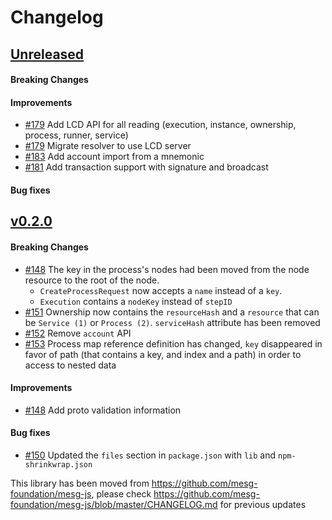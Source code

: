 # Changelog

## [Unreleased](https://github.com/mesg-foundation/js-sdk/releases/tag/%40mesg%2Fapi%40X.X.X)

#### Breaking Changes
#### Improvements

- [#179](https://github.com/mesg-foundation/js-sdk/pull/179) Add LCD API for all reading (execution, instance, ownership, process, runner, service)
- [#179](https://github.com/mesg-foundation/js-sdk/pull/179) Migrate resolver to use LCD server
- [#183](https://github.com/mesg-foundation/js-sdk/pull/183) Add account import from a mnemonic
- [#181](https://github.com/mesg-foundation/js-sdk/pull/181) Add transaction support with signature and broadcast

#### Bug fixes

## [v0.2.0](https://github.com/mesg-foundation/js-sdk/releases/tag/%40mesg%2Fapi%400.2.0)

#### Breaking Changes

- [#148](https://github.com/mesg-foundation/js-sdk/pull/148) The key in the process's nodes had been moved from the node resource to the root of the node. 
  - `CreateProcessRequest` now accepts a `name` instead of a `key`.
  - `Execution` contains a `nodeKey` instead of `stepID`
- [#151](https://github.com/mesg-foundation/js-sdk/pull/151) Ownership now contains the `resourceHash` and a `resource` that can be `Service (1)` or `Process (2)`. `serviceHash` attribute has been removed
- [#152](https://github.com/mesg-foundation/js-sdk/pull/152) Remove `account` API
- [#153](https://github.com/mesg-foundation/js-sdk/pull/153) Process map reference definition has changed, `key` disappeared in favor of path (that contains a key, and index and a path) in order to access to nested data

#### Improvements

- [#148](https://github.com/mesg-foundation/js-sdk/pull/148) Add proto validation information

#### Bug fixes

- [#150](https://github.com/mesg-foundation/js-sdk/pull/150) Updated the `files` section in `package.json` with `lib` and `npm-shrinkwrap.json`

This library has been moved from https://github.com/mesg-foundation/mesg-js, please check https://github.com/mesg-foundation/mesg-js/blob/master/CHANGELOG.md for previous updates
